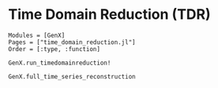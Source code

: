 # Time Domain Reduction (TDR)

```@autodocs
Modules = [GenX]
Pages = ["time_domain_reduction.jl"]
Order = [:type, :function]
```

```@docs
GenX.run_timedomainreduction!
```

```@docs
GenX.full_time_series_reconstruction
```

